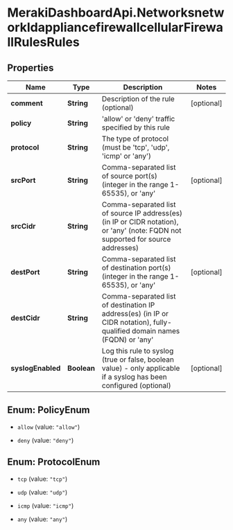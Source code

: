 # MerakiDashboardApi.NetworksnetworkIdappliancefirewallcellularFirewallRulesRules

## Properties
Name | Type | Description | Notes
------------ | ------------- | ------------- | -------------
**comment** | **String** | Description of the rule (optional) | [optional] 
**policy** | **String** | 'allow' or 'deny' traffic specified by this rule | 
**protocol** | **String** | The type of protocol (must be 'tcp', 'udp', 'icmp' or 'any') | 
**srcPort** | **String** | Comma-separated list of source port(s) (integer in the range 1-65535), or 'any' | [optional] 
**srcCidr** | **String** | Comma-separated list of source IP address(es) (in IP or CIDR notation), or 'any' (note: FQDN not supported for source addresses) | 
**destPort** | **String** | Comma-separated list of destination port(s) (integer in the range 1-65535), or 'any' | [optional] 
**destCidr** | **String** | Comma-separated list of destination IP address(es) (in IP or CIDR notation), fully-qualified domain names (FQDN) or 'any' | 
**syslogEnabled** | **Boolean** | Log this rule to syslog (true or false, boolean value) - only applicable if a syslog has been configured (optional) | [optional] 


<a name="PolicyEnum"></a>
## Enum: PolicyEnum


* `allow` (value: `"allow"`)

* `deny` (value: `"deny"`)




<a name="ProtocolEnum"></a>
## Enum: ProtocolEnum


* `tcp` (value: `"tcp"`)

* `udp` (value: `"udp"`)

* `icmp` (value: `"icmp"`)

* `any` (value: `"any"`)




